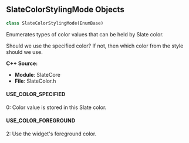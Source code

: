 ## SlateColorStylingMode Objects

```python
class SlateColorStylingMode(EnumBase)
```

Enumerates types of color values that can be held by Slate color.

Should we use the specified color? If not, then which color from the style should we use.

**C++ Source:**

- **Module**: SlateCore
- **File**: SlateColor.h

<a id="unreal.SlateColorStylingMode.USE_COLOR_SPECIFIED"></a>

#### USE_COLOR_SPECIFIED

0: Color value is stored in this Slate color.

<a id="unreal.SlateColorStylingMode.USE_COLOR_FOREGROUND"></a>

#### USE_COLOR_FOREGROUND

2: Use the widget's foreground color.

<a id="unreal.SlateParentWindowSearchMethod"></a>